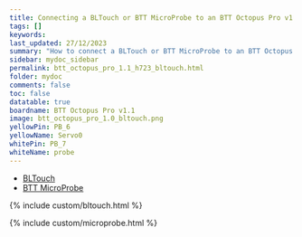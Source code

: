 ```yaml
---
title: Connecting a BLTouch or BTT MicroProbe to an BTT Octopus Pro v1.1
tags: []
keywords: 
last_updated: 27/12/2023
summary: "How to connect a BLTouch or BTT MicroProbe to an BTT Octopus Pro v1.1"
sidebar: mydoc_sidebar
permalink: btt_octopus_pro_1.1_h723_bltouch.html
folder: mydoc
comments: false
toc: false
datatable: true
boardname: BTT Octopus Pro v1.1
image: btt_octopus_pro_1.0_bltouch.png
yellowPin: PB_6
yellowName: Servo0
whitePin: PB_7
whiteName: probe
---
```


<ul id="profileTabs" class="nav nav-tabs">
  <li class="active"><a class="noCrossRef" href="#bltouch" data-toggle="tab">BLTouch</a></li>  
	<li><a class="noCrossRef" href="#micro" data-toggle="tab">BTT MicroProbe</a></li>
</ul>
  <div class="tab-content">
<div role="tabpanel" class="tab-pane active" id="bltouch" markdown="1">

{% include custom/bltouch.html %}

</div>

<div role="tabpanel" class="tab-pane" id="micro" markdown="1">

{% include custom/microprobe.html %}

</div>

</div>
